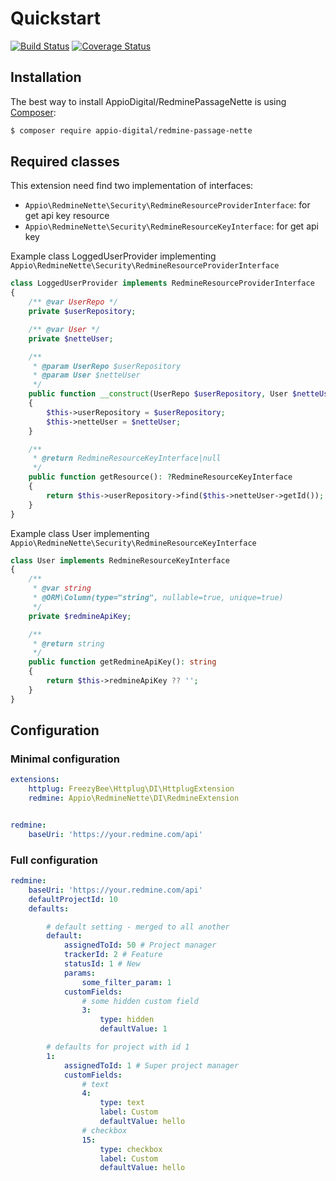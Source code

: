 Quickstart
==========

[![Build Status](https://travis-ci.org/AppioDigital/RedminePassageNette.svg?branch=master)](https://travis-ci.org/AppioDigital/RedminePassageNette)
[![Coverage Status](https://coveralls.io/repos/github/AppioDigital/RedminePassageNette/badge.svg?branch=master)](https://coveralls.io/github/AppioDigital/RedminePassageNette?branch=master)

Installation
------------

The best way to install AppioDigital/RedminePassageNette is using [Composer](http://getcomposer.org/):

```sh
$ composer require appio-digital/redmine-passage-nette
```


## Required classes

This extension need find two implementation of interfaces:
 
 - `Appio\RedmineNette\Security\RedmineResourceProviderInterface`: for get api key resource
 - `Appio\RedmineNette\Security\RedmineResourceKeyInterface`: for get api key

Example class LoggedUserProvider implementing `Appio\RedmineNette\Security\RedmineResourceProviderInterface`


```php
class LoggedUserProvider implements RedmineResourceProviderInterface
{
    /** @var UserRepo */
    private $userRepository;

    /** @var User */
    private $netteUser;

    /**
     * @param UserRepo $userRepository
     * @param User $netteUser
     */
    public function __construct(UserRepo $userRepository, User $netteUser)
    {
        $this->userRepository = $userRepository;
        $this->netteUser = $netteUser;
    }

    /**
     * @return RedmineResourceKeyInterface|null
     */
    public function getResource(): ?RedmineResourceKeyInterface
    {
        return $this->userRepository->find($this->netteUser->getId());
    }
}

```

Example class User implementing `Appio\RedmineNette\Security\RedmineResourceKeyInterface`


```php
class User implements RedmineResourceKeyInterface
{
    /**
     * @var string
     * @ORM\Column(type="string", nullable=true, unique=true)
     */
    private $redmineApiKey;

    /**
     * @return string
     */
    public function getRedmineApiKey(): string
    {
        return $this->redmineApiKey ?? '';
    }
}
```


## Configuration

### Minimal configuration

```yaml
extensions:
    httplug: FreezyBee\Httplug\DI\HttplugExtension
    redmine: Appio\RedmineNette\DI\RedmineExtension


redmine:
    baseUri: 'https://your.redmine.com/api'
```

### Full configuration

```yaml
redmine:
    baseUri: 'https://your.redmine.com/api'
    defaultProjectId: 10
    defaults:

        # default setting - merged to all another
        default:
            assignedToId: 50 # Project manager
            trackerId: 2 # Feature
            statusId: 1 # New
            params:
                some_filter_param: 1
            customFields:
                # some hidden custom field
                3:
                    type: hidden
                    defaultValue: 1

        # defaults for project with id 1
        1:
            assignedToId: 1 # Super project manager
            customFields:
                # text
                4:
                    type: text
                    label: Custom
                    defaultValue: hello
                # checkbox
                15:
                    type: checkbox
                    label: Custom
                    defaultValue: hello

```